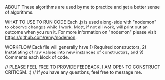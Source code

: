 ABOUT
These algorithms are used by me to practice and get a better sense of algorithms. 

WHAT TO USE TO RUN CODE
Each .js is used along-side with "nodemon" to observe changes while I work. Most, if not all work, will print out an outcome when you run it. For more information on "nodemon" please visit https://github.com/remy/nodemon.

WORKFLOW
Each file will generally have 1) Required constructors, 2) Instatiating of raw values into new instances of constructors, and 3) Comments each block of code.

// PLEASE FEEL FREE TO PROVIDE FEEDBACK. I AM OPEN TO CONSTRUCT CRITICSM. :)
// If you have any questions, feel free to message me.
